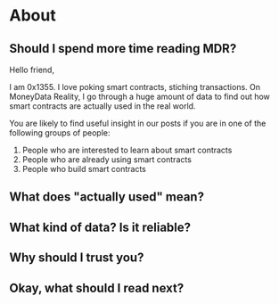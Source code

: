 # About
## Should I spend more time reading MDR?
Hello friend, 

I am 0x1355. I love poking smart contracts, stiching transactions. On MoneyData Reality, I go through a huge amount of data to find out how smart contracts are actually used in the real world. 

You are likely to find useful insight in our posts if you are in one of the following groups of people:
1. People who are interested to learn about smart contracts
2. People who are already using smart contracts
3. People who build smart contracts

## What does "actually used" mean?

## What kind of data? Is it reliable?

## Why should I trust you?

## Okay, what should I read next?
